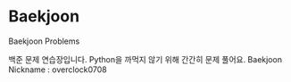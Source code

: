 # Baekjoon
Baekjoon Problems 

백준 문제 연습장입니다.
Python을 까먹지 않기 위해 간간히 문제 풀어요.
Baekjoon Nickname : overclock0708

